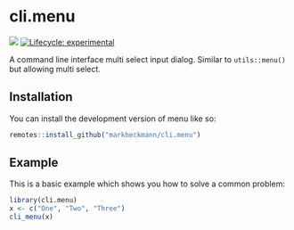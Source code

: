 
<!-- README.md is generated from README.Rmd. Please edit that file -->

# cli.menu

<!-- badges: start -->

[![](https://img.shields.io/badge/devel%20version-0.1.0-blue.svg)](https://github.com/markheckmann/cli.menu)
[![Lifecycle:
experimental](https://img.shields.io/badge/lifecycle-experimental-orange.svg)](https://lifecycle.r-lib.org/articles/stages.html#experimental)
<!-- badges: end -->

A command line interface multi select input dialog. Similar to
`utils::menu()` but allowing multi select.

## Installation

You can install the development version of menu like so:

``` r
remotes::install_github("markheckmann/cli.menu")
```

## Example

This is a basic example which shows you how to solve a common problem:

``` r
library(cli.menu)
x <- c("One", "Two", "Three")
cli_menu(x)
```
